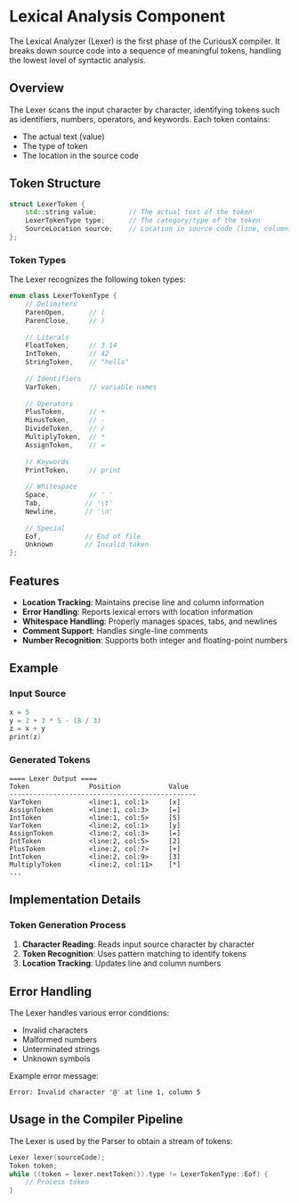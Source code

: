# Lexical Analysis Component

The Lexical Analyzer (Lexer) is the first phase of the CuriousX compiler. It breaks down source code into a sequence of meaningful tokens, handling the lowest level of syntactic analysis.

## Overview

The Lexer scans the input character by character, identifying tokens such as identifiers, numbers, operators, and keywords. Each token contains:
- The actual text (value)
- The type of token
- The location in the source code

## Token Structure

```cpp
struct LexerToken {
    std::string value;        // The actual text of the token
    LexerTokenType type;      // The category/type of the token
    SourceLocation source;    // Location in source code (line, column)
};
```

### Token Types

The Lexer recognizes the following token types:

```cpp
enum class LexerTokenType {
    // Delimiters
    ParenOpen,      // (
    ParenClose,     // )
    
    // Literals
    FloatToken,     // 3.14
    IntToken,       // 42
    StringToken,    // "hello"
    
    // Identifiers
    VarToken,       // variable names
    
    // Operators
    PlusToken,      // +
    MinusToken,     // -
    DivideToken,    // /
    MultiplyToken,  // *
    AssignToken,    // =
    
    // Keywords
    PrintToken,     // print
    
    // Whitespace
    Space,          // ' '
    Tab,           // '\t'
    Newline,       // '\n'
    
    // Special
    Eof,           // End of file
    Unknown        // Invalid token
};
```

## Features

- **Location Tracking**: Maintains precise line and column information
- **Error Handling**: Reports lexical errors with location information
- **Whitespace Handling**: Properly manages spaces, tabs, and newlines
- **Comment Support**: Handles single-line comments
- **Number Recognition**: Supports both integer and floating-point numbers

## Example

### Input Source
```cpp
x = 5
y = 2 + 3 * 5 - (8 / 3)
z = x + y
print(z)
```

### Generated Tokens
```plaintext
==== Lexer Output ====
Token               Position            Value
-----------------------------------------------
VarToken            <line:1, col:1>     [x]
AssignToken         <line:1, col:3>     [=]
IntToken            <line:1, col:5>     [5]
VarToken            <line:2, col:1>     [y]
AssignToken         <line:2, col:3>     [=]
IntToken            <line:2, col:5>     [2]
PlusToken           <line:2, col:7>     [+]
IntToken            <line:2, col:9>     [3]
MultiplyToken       <line:2, col:11>    [*]
...
```

## Implementation Details

### Token Generation Process
1. **Character Reading**: Reads input source character by character
2. **Token Recognition**: Uses pattern matching to identify tokens
3. **Location Tracking**: Updates line and column numbers

## Error Handling

The Lexer handles various error conditions:
- Invalid characters
- Malformed numbers
- Unterminated strings
- Unknown symbols

Example error message:
```plaintext
Error: Invalid character '@' at line 1, column 5
```

## Usage in the Compiler Pipeline

The Lexer is used by the Parser to obtain a stream of tokens:
```cpp
Lexer lexer(sourceCode);
Token token;
while ((token = lexer.nextToken()).type != LexerTokenType::Eof) {
    // Process token
}
```

